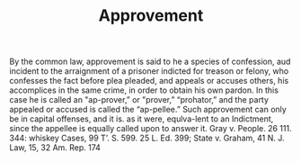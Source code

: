---
title: Approvement
letter: A
permalink: "/definitions/bld-approvement.html"
body: 'By the common law, approvement is said to he a species of confession, aud incident
  to the arraignment of a prisoner indicted for treason or felony, who confesses the
  fact before plea pleaded, and appeals or accuses others, his accomplices in the
  same crime, in order to obtain his own pardon. In this case he is called an "ap-prover,”
  or "prover,” “prohator,” and the party appealed or accused is called the “ap-pellee.”
  Such approvement can only be in capital offenses, and it is. as it were, equlva-lent
  to an Indictment, since the appellee is equally called upon to answer it. Gray v.
  People. 26 111. 344: whiskey Cases, 99 T’. S. 599. 25 L. Ed. 399; State v. Graham,
  41 N. J. Law, 15, 32 Am. Rep. 174'
published_at: '2018-07-07'
source: Black's Law Dictionary 2nd Ed (1910)
layout: post
---